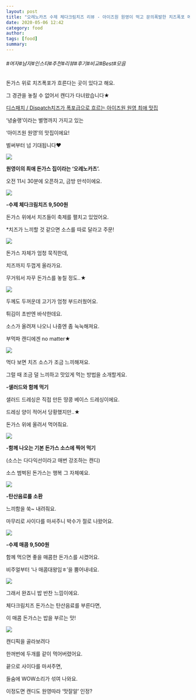 ```yaml
---
layout: post
title: "오레노카츠 수제 체다크림치즈 리뷰 - 아이즈원 원영이 먹고 문의폭발한 치즈폭포 메뉴"
date: 2020-05-06 12:42
category: food
author: 
tags: [food]
summary: 
---
```


###### #여자#남자#인스타#추천#리뷰#후기#비교#Best#모음


돈가스 위로 치즈폭포가 흐른다는 곳이 있다고 해요.

그 경관을 놓칠 수 없어서 캔디가 다녀왔습니다★

[디스패치 / Dispatch치즈가 폭포급으로 흐르는 아이즈원 원영 최애 맛집](https://www.youtube.com/watch?v=ASLDl6SdnMQ)

‘녕술랭’이라는 별명까지 가지고 있는  

‘아이즈원 원영’의 맛집이에요!

벌써부터 넘 기대됩니다♥

![](https://img1.daumcdn.net/thumb/R720x0/?fname=https%3A%2F%2Ft1.daumcdn.net%2Fliveboard%2Fdispatch%2F53b0184ad3224185b7c212c73b20fa85.JPG)

**원영이의 최애 돈가스 집이라는 ‘오레노카츠’.**

오전 11시 30분에 오픈하고, 금방 만석이에요.

![](https://img1.daumcdn.net/thumb/R720x0/?fname=https%3A%2F%2Ft1.daumcdn.net%2Fliveboard%2Fdispatch%2F613b26302a844b96849451fd9a4adcf8.JPG)

**-수제 체다크림치즈 9,500원**

돈가스 위에서 치즈들이 축제를 펼치고 있었어요.

*치즈가 느끼할 것 같으면 소스를 따로 달라고 주문!

![](https://img1.daumcdn.net/thumb/R720x0/?fname=https%3A%2F%2Ft1.daumcdn.net%2Fliveboard%2Fdispatch%2Fbd3a5c019b07414880358fb35c944173.JPG)

돈가스 자체가 엄청 묵직한데,

치즈까지 두껍게 올라가요.

무거워서 자꾸 돈가스를 놓칠 정도..★

![](https://img1.daumcdn.net/thumb/R720x0/?fname=https%3A%2F%2Ft1.daumcdn.net%2Fliveboard%2Fdispatch%2F9f5178dbd5a54eb8bcb42d79e6f07ba3.JPG)

두께도 두꺼운데 고기가 엄청 부드러웠어요.

  

튀김이 초반엔 바삭한데요.

소스가 올려져 나오니 나중엔 좀 눅눅해져요.

부먹파 캔디에겐 no matter★

![](https://img1.daumcdn.net/thumb/R720x0/?fname=https%3A%2F%2Ft1.daumcdn.net%2Fliveboard%2Fdispatch%2Fdf961fdb31f44695ba0aa971f5fb2125.JPG)

먹다 보면 치즈 소스가 조금 느끼해져요.

그럴 때 조금 덜 느끼하고 맛있게 먹는 방법을 소개할게요.

  

**-샐러드와 함께 먹기**  

샐러드 드레싱은 직접 만든 땅콩 베이스 드레싱이에요.

드레싱 양이 적어서 당황했지만..★

돈가스 위에 올려서 먹어줘요.

![](https://img1.daumcdn.net/thumb/R720x0/?fname=https%3A%2F%2Ft1.daumcdn.net%2Fliveboard%2Fdispatch%2Fe141e78704454c36b710cc875ec59e8d.JPG)

**-함께 나오는 기본 돈가스 소스에 찍어 먹기**

(소스는 다다익선이라고 매번 강조하는 캔디)

소스 범벅된 돈가스는 행복 그 자체예요.

![](https://img1.daumcdn.net/thumb/R720x0/?fname=https%3A%2F%2Ft1.daumcdn.net%2Fliveboard%2Fdispatch%2F2fb4ec93473d48b098d59f89982eb627.JPG)

**-탄산음료를 소환**

느끼함을 쑥~ 내려줘요.

마무리로 사이다를 마셔주니 박수가 절로 나왔어요.

![](https://img1.daumcdn.net/thumb/R720x0/?fname=https%3A%2F%2Ft1.daumcdn.net%2Fliveboard%2Fdispatch%2F03c68d0b894a400d8b11598f36869c09.JPG)

**-수제 매콤 9,500원**

함께 먹으면 좋을 매콤한 돈가스를 시켰어요.

비주얼부터 ‘나 매콤대왕임ㅎ’을 뿜어내네요.

![](https://img1.daumcdn.net/thumb/R720x0/?fname=https%3A%2F%2Ft1.daumcdn.net%2Fliveboard%2Fdispatch%2Fc7d928e34bf1474e97549b70507e91cd.JPG)

그래서 완죠니 밥 반찬 느낌이에요.

  

체다크림치즈 돈가스는 탄산음료를 부른다면,

이 매콤 돈가스는 밥을 부르는 맛!

![](https://img1.daumcdn.net/thumb/R720x0/?fname=https%3A%2F%2Ft1.daumcdn.net%2Fliveboard%2Fdispatch%2F6db1a957ed9e43539e40800b70721a33.JPG)

캔디픽을 골라보려다

한꺼번에 두개를 같이 먹어버렸어요.

  

끝으로 사이다를 마셔주면,

들숨에 WOW소리가 섞여 나와요.

이정도면 캔디도 원영따라 ‘맛잘알’ 인정?
